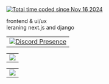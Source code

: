 <a href="https://wakatime.com/@81e604ed-707b-43e8-af18-08960f8b97d9"><img src="https://wakatime.com/badge/user/81e604ed-707b-43e8-af18-08960f8b97d9.svg" alt="Total time coded since Nov 16 2024" /></a>
	
frontend & ui/ux </br>
leraning next.js and django
<table align="center">
<td align="center">
<a href="https://discord.com/users/1204732596202901515" target="_blank" rel="nofollow">
	<img src="https://lanyard-profile-readme.vercel.app/api/1204732596202901515?idleMessage=Probably%20doing%20something%20else...&bg=1c1c1c" alt="Discord Presence" align="center">
</a>
</td>
</table>
<table align="center">
<td>
<img align="center" style="padding=0;" src="https://github-readme-stats-eight-theta.vercel.app/api?username=gabryssv&show_icons=true&include_all_commits=true&count_private=true&bg_color=1c1c1c&hide_border=true&text_color=ffffff&title_color=dadada&icon_color=ffffff&hide_title=true" align="center">
</td>
</table>
<table align="center">
<td>
<img align="center" style="padding=0;" src="https://github-readme-stats.vercel.app/api/top-langs/?username=gabryssv&bg_color=1c1c1c&hide_border=true&text_color=ffffff&title_color=ffffff&icon_color=ffffff&hide_title=true&count_private=true&layout=compact" align="center">
</td>
</table>
